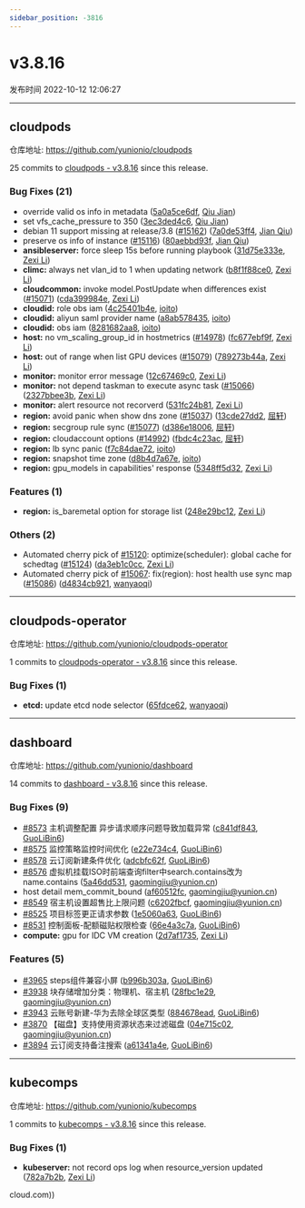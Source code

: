 ```yaml
---
sidebar_position: -3816
---
```


# v3.8.16

发布时间 2022-10-12 12:06:27

-----

## cloudpods

仓库地址: https://github.com/yunionio/cloudpods

25 commits to [cloudpods - v3.8.16](https://github.com/yunionio/cloudpods/compare/v3.8.15...v3.8.16) since this release.

### Bug Fixes (21)
- override valid os info in metadata ([5a0a5ce6df](https://github.com/yunionio/cloudpods/commit/5a0a5ce6dff7315e375cbe546c2555db7ba8f034), [Qiu Jian](mailto:qiujian@yunionyun.com))
- set vfs_cache_pressure to 350 ([3ec3ded4c6](https://github.com/yunionio/cloudpods/commit/3ec3ded4c6598e5e617ade76f06b6774424a6abf), [Qiu Jian](mailto:qiujian@yunionyun.com))
- debian 11 support missing at release/3.8 ([#15162](https://github.com/yunionio/cloudpods/issues/15162)) ([7a0de53ff4](https://github.com/yunionio/cloudpods/commit/7a0de53ff49ee10e9944bf01faa0f346ed4b7f5b), [Jian Qiu](mailto:swordqiu@gmail.com))
- preserve os info of instance ([#15116](https://github.com/yunionio/cloudpods/issues/15116)) ([80aebbd93f](https://github.com/yunionio/cloudpods/commit/80aebbd93f24df107f0c96a800c59dd62397a220), [Jian Qiu](mailto:swordqiu@gmail.com))
- **ansibleserver:** force sleep 15s before running playbook ([31d75e333e](https://github.com/yunionio/cloudpods/commit/31d75e333e97245fa3cbc851a2ef109b30bf43eb), [Zexi Li](mailto:zexi.li@icloud.com))
- **climc:** always net vlan_id to 1 when updating network ([b8f1f88ce0](https://github.com/yunionio/cloudpods/commit/b8f1f88ce05e5c7146350e3509c007d3cb9b2b78), [Zexi Li](mailto:zexi.li@icloud.com))
- **cloudcommon:** invoke model.PostUpdate when differences exist ([#15071](https://github.com/yunionio/cloudpods/issues/15071)) ([cda399984e](https://github.com/yunionio/cloudpods/commit/cda399984e66ae3210c650ab810bfac576267bcc), [Zexi Li](mailto:zexi.li@icloud.com))
- **cloudid:** role obs iam ([4c25401b4e](https://github.com/yunionio/cloudpods/commit/4c25401b4ed42baec03b3826b44ff6979fd0d23a), [ioito](mailto:qu_xuan@icloud.com))
- **cloudid:** aliyun saml provider name ([a8ab578435](https://github.com/yunionio/cloudpods/commit/a8ab578435f9d4836bd8571722505dfea5f62e5d), [ioito](mailto:qu_xuan@icloud.com))
- **cloudid:** obs iam ([8281682aa8](https://github.com/yunionio/cloudpods/commit/8281682aa8de5fb2c71f218bb3fb8698ccdd2e9d), [ioito](mailto:qu_xuan@icloud.com))
- **host:** no vm_scaling_group_id in hostmetrics ([#14978](https://github.com/yunionio/cloudpods/issues/14978)) ([fc677ebf9f](https://github.com/yunionio/cloudpods/commit/fc677ebf9fa99dcc53105a5bb0961bcea0ad4d30), [Zexi Li](mailto:zexi.li@icloud.com))
- **host:** out of range when list GPU devices ([#15079](https://github.com/yunionio/cloudpods/issues/15079)) ([789273b44a](https://github.com/yunionio/cloudpods/commit/789273b44ac90f4e79b18ba0c1329863e8cddd8d), [Zexi Li](mailto:zexi.li@icloud.com))
- **monitor:** monitor error message ([12c67469c0](https://github.com/yunionio/cloudpods/commit/12c67469c0137d10a9f2c0eab170161d2075e4e4), [Zexi Li](mailto:zexi.li@icloud.com))
- **monitor:** not depend taskman to execute async task ([#15066](https://github.com/yunionio/cloudpods/issues/15066)) ([2327bbee3b](https://github.com/yunionio/cloudpods/commit/2327bbee3be025cf74710037250e2dfa3ff7f784), [Zexi Li](mailto:zexi.li@icloud.com))
- **monitor:** alert resource not recorverd ([531fc24b81](https://github.com/yunionio/cloudpods/commit/531fc24b8173150c546d5b4edfeb49dd31c64df1), [Zexi Li](mailto:zexi.li@icloud.com))
- **region:** avoid panic when show dns zone ([#15037](https://github.com/yunionio/cloudpods/issues/15037)) ([13cde27dd2](https://github.com/yunionio/cloudpods/commit/13cde27dd2b36ade4a621386471f21c6ba5571b0), [屈轩](mailto:qu_xuan@icloud.com))
- **region:** secgroup rule sync ([#15077](https://github.com/yunionio/cloudpods/issues/15077)) ([d386e18006](https://github.com/yunionio/cloudpods/commit/d386e1800600b27eeedd56306f628860419fa8a1), [屈轩](mailto:qu_xuan@icloud.com))
- **region:** cloudaccount options ([#14992](https://github.com/yunionio/cloudpods/issues/14992)) ([fbdc4c23ac](https://github.com/yunionio/cloudpods/commit/fbdc4c23ac317d1bbf3161d426ba5149b9dfeb34), [屈轩](mailto:qu_xuan@icloud.com))
- **region:** lb sync panic ([f7c84dae72](https://github.com/yunionio/cloudpods/commit/f7c84dae7288ada8076fb11ad9a8de31f6dbd97e), [ioito](mailto:qu_xuan@icloud.com))
- **region:** snapshot time zone ([d8b4d7a67e](https://github.com/yunionio/cloudpods/commit/d8b4d7a67ea221fe2cbc180d37e4d7cd11369c0c), [ioito](mailto:qu_xuan@icloud.com))
- **region:** gpu_models in capabilities' response ([5348ff5d32](https://github.com/yunionio/cloudpods/commit/5348ff5d320592382c55cb4ef6975c5f7fe14269), [Zexi Li](mailto:zexi.li@icloud.com))

### Features (1)
- **region:** is_baremetal option for storage list ([248e29bc12](https://github.com/yunionio/cloudpods/commit/248e29bc129954bc9260fd8d44e92b7468c998dc), [Zexi Li](mailto:zexi.li@icloud.com))

### Others (2)
- Automated cherry pick of [#15120](https://github.com/yunionio/cloudpods/issues/15120): optimize(scheduler): global cache for schedtag ([#15124](https://github.com/yunionio/cloudpods/issues/15124)) ([da3eb1c0cc](https://github.com/yunionio/cloudpods/commit/da3eb1c0ccd324a19e78f038e6b445e8cad5b8a7), [Zexi Li](mailto:zexi.li@icloud.com))
- Automated cherry pick of [#15067](https://github.com/yunionio/cloudpods/issues/15067): fix(region): host health use sync map ([#15086](https://github.com/yunionio/cloudpods/issues/15086)) ([d4834cb921](https://github.com/yunionio/cloudpods/commit/d4834cb9219b42d25d718b0b5c1dac73f35699e1), [wanyaoqi](mailto:18528551+wanyaoqi@users.noreply.github.com))

-----

## cloudpods-operator

仓库地址: https://github.com/yunionio/cloudpods-operator

1 commits to [cloudpods-operator - v3.8.16](https://github.com/yunionio/cloudpods-operator/compare/v3.8.15...v3.8.16) since this release.

### Bug Fixes (1)
- **etcd:** update etcd node selector ([65fdce62](https://github.com/yunionio/cloudpods-operator/commit/65fdce629ca021e3cee5b9fe33b233863d2979b8), [wanyaoqi](mailto:d3lx.yq@gmail.com))

-----

## dashboard

仓库地址: https://github.com/yunionio/dashboard

14 commits to [dashboard - v3.8.16](https://github.com/yunionio/dashboard/compare/v3.8.15...v3.8.16) since this release.

### Bug Fixes (9)
- [#8573](https://github.com/yunionio/dashboard/issues/8573) 主机调整配置 异步请求顺序问题导致加载异常 ([c841df843](https://github.com/yunionio/dashboard/commit/c841df84310dd17b3b98c3cba34f91d72bf98572), [GuoLiBin6](mailto:glbin533@163.com))
- [#8575](https://github.com/yunionio/dashboard/issues/8575) 监控策略监控时间优化 ([e22e734c4](https://github.com/yunionio/dashboard/commit/e22e734c4f7805f3bbe1290a70f8a5e060e1f64c), [GuoLiBin6](mailto:glbin533@163.com))
- [#8578](https://github.com/yunionio/dashboard/issues/8578) 云订阅新建条件优化 ([adcbfc62f](https://github.com/yunionio/dashboard/commit/adcbfc62f26a94763ad3b1011b23eb70e634b4ca), [GuoLiBin6](mailto:glbin533@163.com))
- [#8576](https://github.com/yunionio/dashboard/issues/8576) 虚拟机挂载ISO时前端查询filter中search.contains改为name.contains ([5a46dd531](https://github.com/yunionio/dashboard/commit/5a46dd531f448e8f433afafe9f9036a5467f9902), [gaomingjiu@yunion.cn](mailto:gaomingjiu@yunion.cn))
- host detail mem_commit_bound ([af60512fc](https://github.com/yunionio/dashboard/commit/af60512fcaa3ba23dcb2d8d7779f867742757fde), [gaomingjiu@yunion.cn](mailto:gaomingjiu@yunion.cn))
- [#8549](https://github.com/yunionio/dashboard/issues/8549) 宿主机设置超售比上限问题 ([c6202fbcf](https://github.com/yunionio/dashboard/commit/c6202fbcffd87f31df49c61c003625ff0d9930f9), [gaomingjiu@yunion.cn](mailto:gaomingjiu@yunion.cn))
- [#8525](https://github.com/yunionio/dashboard/issues/8525) 项目标签更正请求参数 ([1e5060a63](https://github.com/yunionio/dashboard/commit/1e5060a638dd55f8904ce0e14080200eda9f44b7), [GuoLiBin6](mailto:782518577@qq.com))
- [#8531](https://github.com/yunionio/dashboard/issues/8531) 控制面板-配额磁贴权限检查 ([66e4a3c7a](https://github.com/yunionio/dashboard/commit/66e4a3c7acb89353da6d34d0e94c3de94e6b8249), [GuoLiBin6](mailto:782518577@qq.com))
- **compute:** gpu for IDC VM creation ([2d7af1735](https://github.com/yunionio/dashboard/commit/2d7af1735895720693ebde0c797ba34796524439), [Zexi Li](mailto:zexi.li@icloud.com))

### Features (5)
- [#3965](https://github.com/yunionio/dashboard/issues/3965) steps组件兼容小屏 ([b996b303a](https://github.com/yunionio/dashboard/commit/b996b303a89a00f77a5e2fb6530bd93fdd0b7e61), [GuoLiBin6](mailto:glbin533@163.com))
- [#3938](https://github.com/yunionio/dashboard/issues/3938) 块存储增加分类：物理机、宿主机 ([28fbc1e29](https://github.com/yunionio/dashboard/commit/28fbc1e29464e7f40cd1c33132f7ddb8c1ce9ad4), [gaomingjiu@yunion.cn](mailto:gaomingjiu@yunion.cn))
- [#3943](https://github.com/yunionio/dashboard/issues/3943) 云账号新建-华为去除全球区类型 ([884678ead](https://github.com/yunionio/dashboard/commit/884678eadbbcbc470d14b6f7ca5c72f62ab6dfae), [GuoLiBin6](mailto:glbin533@163.com))
- [#3870](https://github.com/yunionio/dashboard/issues/3870) 【磁盘】支持使用资源状态来过滤磁盘 ([04e715c02](https://github.com/yunionio/dashboard/commit/04e715c023a8565ad12f4dcc0c7211fa442f1946), [gaomingjiu@yunion.cn](mailto:gaomingjiu@yunion.cn))
- [#3894](https://github.com/yunionio/dashboard/issues/3894) 云订阅支持备注搜索 ([a61341a4e](https://github.com/yunionio/dashboard/commit/a61341a4e2482c014513b930b8eb50b5145ed92e), [GuoLiBin6](mailto:782518577@qq.com))

-----

## kubecomps

仓库地址: https://github.com/yunionio/kubecomps

1 commits to [kubecomps - v3.8.16](https://github.com/yunionio/kubecomps/compare/v3.8.15...v3.8.16) since this release.

### Bug Fixes (1)
- **kubeserver:** not record ops log when resource_version updated ([782a7b2b](https://github.com/yunionio/kubecomps/commit/782a7b2bfbac0228962da68aa586bae9c7ab6941), [Zexi Li](mailto:zexi.li@icloud.com))

cloud.com))

[kubecomps - v3.8.16]: https://github.com/yunionio/kubecomps/compare/v3.8.15...v3.8.16

